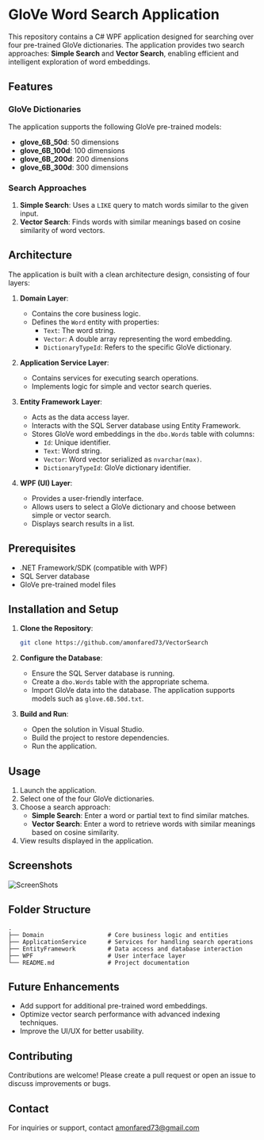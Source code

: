 # GloVe Word Search Application

This repository contains a C# WPF application designed for searching over four pre-trained GloVe dictionaries. The application provides two search approaches: **Simple Search** and **Vector Search**, enabling efficient and intelligent exploration of word embeddings.

## Features

### GloVe Dictionaries
The application supports the following GloVe pre-trained models:
- **glove_6B_50d**: 50 dimensions
- **glove_6B_100d**: 100 dimensions
- **glove_6B_200d**: 200 dimensions
- **glove_6B_300d**: 300 dimensions

### Search Approaches
1. **Simple Search**: Uses a `LIKE` query to match words similar to the given input.
2. **Vector Search**: Finds words with similar meanings based on cosine similarity of word vectors.

## Architecture
The application is built with a clean architecture design, consisting of four layers:

1. **Domain Layer**:
   - Contains the core business logic.
   - Defines the `Word` entity with properties:
     - `Text`: The word string.
     - `Vector`: A double array representing the word embedding.
     - `DictionaryTypeId`: Refers to the specific GloVe dictionary.

2. **Application Service Layer**:
   - Contains services for executing search operations.
   - Implements logic for simple and vector search queries.

3. **Entity Framework Layer**:
   - Acts as the data access layer.
   - Interacts with the SQL Server database using Entity Framework.
   - Stores GloVe word embeddings in the `dbo.Words` table with columns:
     - `Id`: Unique identifier.
     - `Text`: Word string.
     - `Vector`: Word vector serialized as `nvarchar(max)`.
     - `DictionaryTypeId`: GloVe dictionary identifier.

4. **WPF (UI) Layer**:
   - Provides a user-friendly interface.
   - Allows users to select a GloVe dictionary and choose between simple or vector search.
   - Displays search results in a list.

## Prerequisites

- .NET Framework/SDK (compatible with WPF)
- SQL Server database
- GloVe pre-trained model files

## Installation and Setup

1. **Clone the Repository**:
   ```bash
   git clone https://github.com/amonfared73/VectorSearch
   ```

2. **Configure the Database**:
   - Ensure the SQL Server database is running.
   - Create a `dbo.Words` table with the appropriate schema.
   - Import GloVe data into the database. The application supports models such as `glove.6B.50d.txt`.

3. **Build and Run**:
   - Open the solution in Visual Studio.
   - Build the project to restore dependencies.
   - Run the application.

## Usage

1. Launch the application.
2. Select one of the four GloVe dictionaries.
3. Choose a search approach:
   - **Simple Search**: Enter a word or partial text to find similar matches.
   - **Vector Search**: Enter a word to retrieve words with similar meanings based on cosine similarity.
4. View results displayed in the application.

## Screenshots
![ScreenShots](VectorSearch.WPF.ScreenShots/1.png)

## Folder Structure

```
.
├── Domain                  # Core business logic and entities
├── ApplicationService      # Services for handling search operations
├── EntityFramework         # Data access and database interaction
├── WPF                     # User interface layer
└── README.md               # Project documentation
```

## Future Enhancements

- Add support for additional pre-trained word embeddings.
- Optimize vector search performance with advanced indexing techniques.
- Improve the UI/UX for better usability.

## Contributing

Contributions are welcome! Please create a pull request or open an issue to discuss improvements or bugs.


## Contact

For inquiries or support, contact amonfared73@gmail.com

